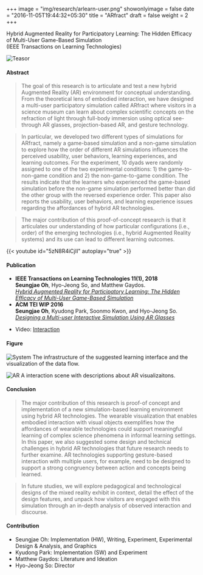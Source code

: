 +++
image = "img/research/arlearn-user.png"
showonlyimage = false
date = "2016-11-05T19:44:32+05:30"
title = "ARfract"
draft = false
weight = 2
+++

Hybrid Augmented Reality for Participatory Learning: The Hidden Efficacy of Multi-User Game-Based Simulation<br>(IEEE Transactions on Learning Technologies)
<!--more-->

![Teasor][1]

#### Abstract
> The goal of this research is to articulate and test a new hybrid Augmented Reality (AR) environment for conceptual understanding. From the theoretical lens of embodied interaction, we have designed a multi-user participatory simulation called ARfract where visitors in a science museum can learn about complex scientific concepts on the refraction of light through full-body immersion using optical see-through AR glasses, projection-based AR, and gesture technology. 

>In particular, we developed two different types of simulations for ARfract, namely a game-based simulation and a non-game simulation to explore how the order of different AR simulations influences the perceived usability, user behaviors, learning experiences, and learning outcomes. For the experiment, 10 dyads were randomly assigned to one of the two experimental conditions: 1) the game-to-non-game condition and 2) the non-game-to-game condition. The results indicate that the learners who experienced the game-based simulation before the non-game simulation performed better than did the other group with the reversed experience order. This paper also reports the usability, user behaviors, and learning experience issues regarding the affordances of hybrid AR technologies. 

>The major contribution of this proof-of-concept research is that it articulates our understanding of how particular configurations (i.e., order) of the emerging technologies (i.e., hybrid Augmented Reality systems) and its use can lead to different learning outcomes.

{{< youtube id="5zN8R4iCjII" autoplay="true" >}}

#### Publication
* **IEEE Transactions on Learning Technologies 11(1), 2018** <br>**Seungjae Oh**, Hyo-Jeong So, and Matthew Gaydos.<br>*[Hybrid Augmented Reality for Participatory Learning: The Hidden Efficacy of Multi-User Game-Based Simulation](https://doi.org/10.1109/TLT.2017.2750673)*  
* **ACM TEI WIP 2016**<br>**Seungjae Oh**, Kyudong Park, Soonmo Kwon, and Hyo-Jeong So.<br>*[Designing a Multi-user Interactive Simulation Using AR Glasses](https://doi.org/10.1145/2839462.2856521)*
<!-- * Link: [Full Paper](https://doi.org/10.1109/TLT.2017.2750673) & [Extended Abstract](https://doi.org/10.1145/2839462.2856521) -->
* Video: [Interaction](https://www.youtube.com/watch?v=5zN8R4iCjII)

#### Figure
![System][2]
The infrastructure of the suggested learning interface and the visualization of the data flow. 

![AR][3]
A interaction scene with descriptions about AR visualizaitons. 

#### Conclusion
> The major contribution of this research is proof-of concept and implementation of a new simulation-based learning environment using hybrid AR technologies. The wearable visualization that enables embodied interaction with visual objects exemplifies how the affordances of wearable technologies could support meaningful learning of complex science phenomena in informal learning settings. In this paper, we also suggested some design and technical challenges in hybrid AR technologies that future research needs to further examine. AR technologies supporting gesture-based interaction with multiple users, for example, need to be designed to support a strong congruency between action and concepts being learned.

> In future studies, we will explore pedagogical and technological designs of the mixed reality exhibit in context, detail the effect of the design features, and unpack how visitors are engaged with this simulation through an in-depth analysis of observed interaction and discourse.

#### Contribution
* Seungjae Oh: Implementation (HW), Writing, Experiment, Experimental Design & Analysis, and Graphics
* Kyudong Park: Implementation (SW) and Experiment
* Matthew Gaydos: Literature and Ideation
* Hyo-Jeong So: Director

[1]: /img/research/arlearn-user.png
[2]: /img/research/arlearn-system.png
[3]: /img/research/arlearn-app.png
